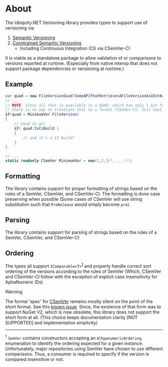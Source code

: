# About
The Ubiquity.NET.Versioning library provides types to support use of versioning via
1) [Semantic Versioning](https://semver.org)
2) [Constrained Semantic Versioning](https://csemver.org)
    - Including Continuous Integration (CI) via CSemVer-CI

It is viable as a standalone package to allow validation of or comparisons to versions reported
at runtime. (Especially from native interop that does not support package dependencies or
versioning at runtime.)

## Example
``` C#
var quad = new FileVersionQuad(SomeAPiThatRetrievesAFileVersionAsUInt64());
// ...
// NOTE: Since all that is available is a QUAD, which has only 1 bit for CI information,
// there is no way to translate that to a formal CSemVer-CI. Just test ordering of the quad.
if(quad > MinimumVer.FileVersion)
{
    // Good to go!
    if( quad.IsCiBuild )
    {
        // and it's a CI build!
    }
}

// ...
static readonly CSemVer MinimumVer = new(1,2,3/*, ...*/);
```

## Formatting
The library contains support for proper formatting of strings based on the rules
of a SemVer, CSemVer, and CSemVer-CI. The formatting is done case preserving when
possible (Some cases of CSemVer will use string substitution such that `PreRelease` would
simply become `pre`).

## Parsing
The library contains support for parsing of strings based on the rules of a
SemVer, CSemVer, and CSemVer-CI

## Ordering
The types all support `IComparable<T>`<sup>[1](#footnote_1)</sup> and properly handle correct
sort ordering of the versions according to the rules of SemVer (Which, CSemVer and CSemVer-CI
follow with the exception of explicit case insensitivity for AphaNumeric IDs)

>[!WARNING]
> The formal 'spec' for [CSemVer](https://csemver.org) remains mostly silent on the point of
> the short format. See this [known issue](https://github.com/CK-Build/csemver.org/issues/2).
> Since, the existence of that form was to support NuGet V2, which is now obsolete, this
> library does not support the short form at all. (This choice keeps documentation clarity
> [NOT SUPPORTED] and implementation simplicity)

------
<sup><a id="footnote_1">1</a></sup> `SemVer` contains constructors accepting an
`AlhpanumericOrdering` enumeration to identify the ordering expected for a given instance.
Unfortunately, major repositories using SemVer have chosen to use different comparisons. Thus,
a consumer is required to specify if the version is compared insensitive or not.

